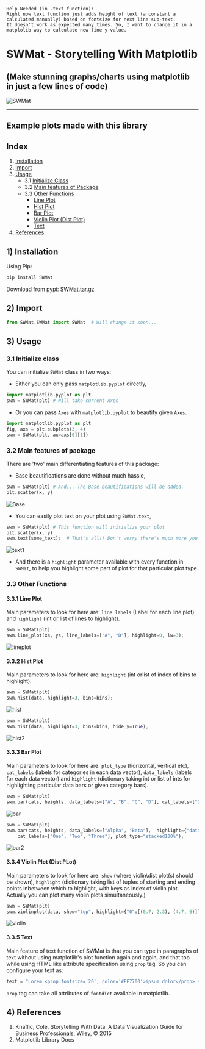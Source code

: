 ```
Help Needed (in .text function):
Right now text function just adds height of text (a constant a calculated manually) based on fontsize for next line sub-text.
It doesn't work as expected many times. So, I want to change it in a matplolib way to calculate new line y value.
```

# SWMat - Storytelling With Matplotlib

## (Make stunning graphs/charts using matplotlib in just a few lines of code)

![SWMat](images/swm.png)

---

## Example plots made with this library

## Index

 1. [Installation](#1-installation)
 2. [Import](#2-import)
 3. [Usage](#3-usage)
    * 3.1 [Initialize Class](#31-initialize-class)
    * 3.2 [Main features of Package](#32-main-features-of-package)
    * 3.3 [Other Functions](#33-other-functions)
        * [Line Plot](#331-line-plot)
        * [Hist Plot](#332-hist-plot)
        * [Bar Plot](#333-bar-plot)
        * [Violin Plot (Dist Plot)](#334-violin-plot)
        * [Text](#335-text)
 4. [References](#4-references)

## 1) Installation

Using Pip:

```python
pip install SWMat
```

Download from pypi: [SWMat.tar.gz](https://pypi.org/project/SWMat/#files)

## 2) Import

```python
from SWMat.SWMat import SWMat  # Will change it soon...
```

## 3) Usage

### 3.1 Initialize class

You can initialize `SWMat` class in two ways:

* Either you can only pass `matplotlib.pyplot` directly,

```python
import matplotlib.pyplot as plt
swm = SWMat(plt) # Will take current Axes
```

* Or you can pass `Axes` with `matplotlib.pyplot` to beautify given `Axes`.

```python
import matplotlib.pyplot as plt
fig, axs = plt.subplots(3, 4)
swm = SWMat(plt, ax=axs[0][1])
```

### 3.2 Main features of package

There are 'two' main differentiating features of this package:

* Base beautifications are done without much hassle,

```python
swm = SWMat(plt) # And... The Base beautifications will be added.
plt.scatter(x, y)
```

![Base](images/base.png)

* You can easily plot text on your plot using `SWMat.text`,

```python
swm = SWMat(plt) # This function will initialize your plot
plt.scatter(x, y)
swm.text(some_text);  # That's all!! Don't worry there's much more you can do with it.
```

![text1](images/text1.png)

* And there is a `highlight` parameter available with every function in `SWMat`, to help you highlight some part of plot for that particular plot type.

### 3.3 Other Functions

#### 3.3.1 Line Plot

Main parameters to look for here are: `line_labels` (Label for each line plot) and `highlight` (int or list of lines to highlight).

```python
swm = SWMat(plt)
swm.line_plot(xs, ys, line_labels=["A", "B"], highlight=0, lw=3);
```

![lineplot](images/lineplot.png)

#### 3.3.2 Hist Plot

Main parameters to look for here are: `highlight` (int orlist of index of bins to highlight).

```python
swm = SWMat(plt)
swm.hist(data, highlight=3, bins=bins);
```

![hist](images/hist.png)

```python
swm = SWMat(plt)
swm.hist(data, highlight=3, bins=bins, hide_y=True);
```

![hist2](images/hist2.png)

#### 3.3.3 Bar Plot

Main parameters to look for here are: `plot_type` (horizontal, vertical etc), `cat_labels` (labels for categories in each data vector), `data_labels` (labels for each data vector) and `highlight` (dictionary taking int or list of ints for highlighting particular data bars or given category bars).

```python
swm = SWMat(plt)
swm.bar(cats, heights, data_labels=["A", "B", "C", "D"], cat_labels=["One", "Two", "Three"], highlight={"data":1});
```

![bar](images/bar.png)

```python
swm = SWMat(plt)
swm.bar(cats, heights, data_labels=["Alpha", "Beta"],  highlight={"data":1, "cat":1},
    cat_labels=["One", "Two", "Three"], plot_type="stacked100%");
```

![bar2](images/bar2.png)

#### 3.3.4 Violin Plot (Dist PLot)

Main parameters to look for here are: `show` (where violin\dist plot(s) should be shown), `highlight` (dictionary taking list of tuples of starting and ending points inbetween which to highlight, with keys as index of violin plot. Actually you can plot many violin plots simultaneously.)

```python
swm = SWMat(plt)
swm.violinplot(data, show="top", highlight={"0":[(0.7, 2.3), (4.7, 6)]})
```

![violin](images/violin.png)

#### 3.3.5 Text

Main feature of text function of SWMat is that you can type in paragraphs of text without using matplotlib's plot function again and again, and that too while using HTML like attribute specification using `prop` tag. So you can configure your text as:

```python
text = "Lorem <prop fontsize='20', color='#FF7700'>ipsum dolor</prop> sit amet." # All attribute's values needs to be inside quotes (As "value" or 'value').
```

`prop` tag can take all attributes of  `fontdict` available in matplotlib.

## 4) References

  1. Knaflic, Cole. Storytelling With Data: A Data Visualization Guide for Business Professionals, Wiley, © 2015
  2. Matplotlib Library Docs
